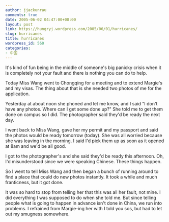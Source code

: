 ```yaml
---
author: jjackunrau
comments: true
date: 2005-06-02 04:47:00+00:00
layout: post
link: https://hungryj.wordpress.com/2005/06/01/hurricanes/
slug: hurricanes
title: hurricanes
wordpress_id: 560
categories:
- 中国
---
```


It's kind of fun being in the middle of someone's big panicky crisis when it is completely not your fault and there is nothing you can do to help.
  

  
Today Miss Wang went to Chongqing for a meeting and to extend Margie's and my visas.  The thing about that is she needed two photos of me for the application.  
  

  
Yesterday at about noon she phoned and let me know, and I said "I don't have any photos.  Where can I get some done up?"  She told me to get them done on campus so I did.  The photographer said they'd be ready the next day.
  

  
I went back to Miss Wang, gave her my permit and my passport and said the photos would be ready tomorrow (today).  She was all worried because she was leaving in the morning.  I said I'd pick them up as soon as it opened at 8am and we'd be all good.
  

  
I got to the photographer's and she said they'd be ready this afternoon.  Oh, I'd misunderstood since we were speaking Chinese.  These things happen.
  

  
So I went to tell Miss Wang and then began a bunch of running around to find a place that could do new photos instantly.  It took a while and much franticness, but it got done.
  

  
It was so hard to stop from telling her that this was all her fault, not mine.  I did everything I was supposed to do when she told me.  But since telling people what is going to happen in advance isn't done in China, we run into problems.  I refrained from Margie-ing her with I told you sos, but had to let out my smugness somewhere.
